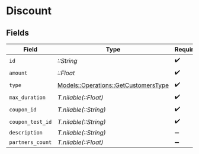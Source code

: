 # Discount


## Fields

| Field                                                                               | Type                                                                                | Required                                                                            | Description                                                                         |
| ----------------------------------------------------------------------------------- | ----------------------------------------------------------------------------------- | ----------------------------------------------------------------------------------- | ----------------------------------------------------------------------------------- |
| `id`                                                                                | *::String*                                                                          | :heavy_check_mark:                                                                  | N/A                                                                                 |
| `amount`                                                                            | *::Float*                                                                           | :heavy_check_mark:                                                                  | N/A                                                                                 |
| `type`                                                                              | [Models::Operations::GetCustomersType](../../models/operations/getcustomerstype.md) | :heavy_check_mark:                                                                  | N/A                                                                                 |
| `max_duration`                                                                      | *T.nilable(::Float)*                                                                | :heavy_check_mark:                                                                  | N/A                                                                                 |
| `coupon_id`                                                                         | *T.nilable(::String)*                                                               | :heavy_check_mark:                                                                  | N/A                                                                                 |
| `coupon_test_id`                                                                    | *T.nilable(::String)*                                                               | :heavy_check_mark:                                                                  | N/A                                                                                 |
| `description`                                                                       | *T.nilable(::String)*                                                               | :heavy_minus_sign:                                                                  | N/A                                                                                 |
| `partners_count`                                                                    | *T.nilable(::Float)*                                                                | :heavy_minus_sign:                                                                  | N/A                                                                                 |